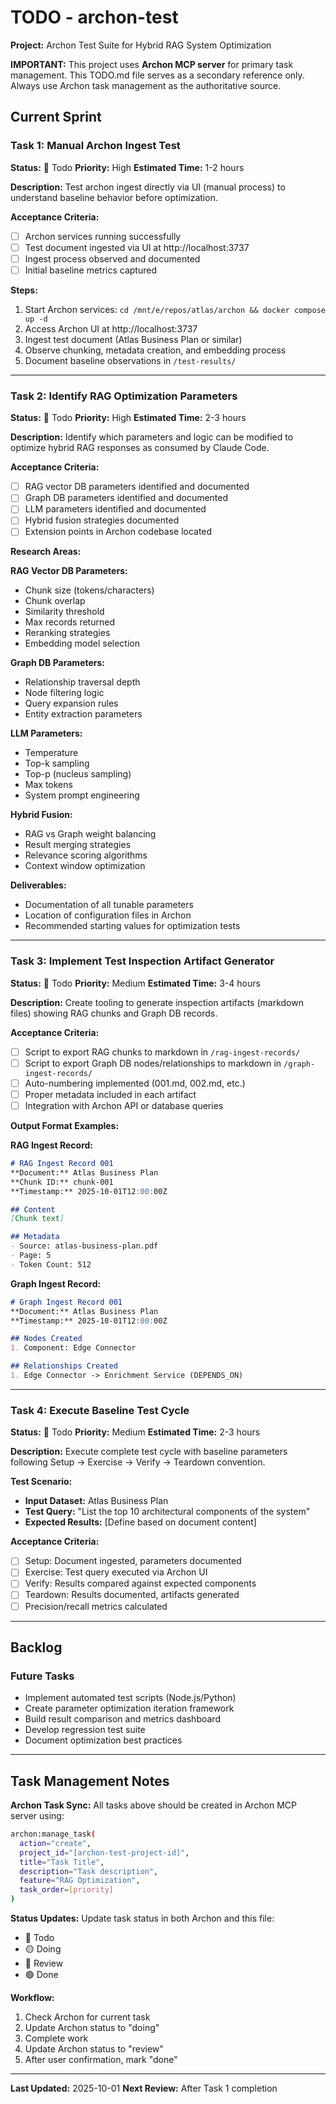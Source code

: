 # TODO - archon-test

**Project:** Archon Test Suite for Hybrid RAG System Optimization

**IMPORTANT:** This project uses **Archon MCP server** for primary task management. This TODO.md file serves as a secondary reference only. Always use Archon task management as the authoritative source.

## Current Sprint

### Task 1: Manual Archon Ingest Test
**Status:** 🔴 Todo
**Priority:** High
**Estimated Time:** 1-2 hours

**Description:**
Test archon ingest directly via UI (manual process) to understand baseline behavior before optimization.

**Acceptance Criteria:**
- [ ] Archon services running successfully
- [ ] Test document ingested via UI at http://localhost:3737
- [ ] Ingest process observed and documented
- [ ] Initial baseline metrics captured

**Steps:**
1. Start Archon services: `cd /mnt/e/repos/atlas/archon && docker compose up -d`
2. Access Archon UI at http://localhost:3737
3. Ingest test document (Atlas Business Plan or similar)
4. Observe chunking, metadata creation, and embedding process
5. Document baseline observations in `/test-results/`

---

### Task 2: Identify RAG Optimization Parameters
**Status:** 🔴 Todo
**Priority:** High
**Estimated Time:** 2-3 hours

**Description:**
Identify which parameters and logic can be modified to optimize hybrid RAG responses as consumed by Claude Code.

**Acceptance Criteria:**
- [ ] RAG vector DB parameters identified and documented
- [ ] Graph DB parameters identified and documented
- [ ] LLM parameters identified and documented
- [ ] Hybrid fusion strategies documented
- [ ] Extension points in Archon codebase located

**Research Areas:**

**RAG Vector DB Parameters:**
- Chunk size (tokens/characters)
- Chunk overlap
- Similarity threshold
- Max records returned
- Reranking strategies
- Embedding model selection

**Graph DB Parameters:**
- Relationship traversal depth
- Node filtering logic
- Query expansion rules
- Entity extraction parameters

**LLM Parameters:**
- Temperature
- Top-k sampling
- Top-p (nucleus sampling)
- Max tokens
- System prompt engineering

**Hybrid Fusion:**
- RAG vs Graph weight balancing
- Result merging strategies
- Relevance scoring algorithms
- Context window optimization

**Deliverables:**
- Documentation of all tunable parameters
- Location of configuration files in Archon
- Recommended starting values for optimization tests

---

### Task 3: Implement Test Inspection Artifact Generator
**Status:** 🔴 Todo
**Priority:** Medium
**Estimated Time:** 3-4 hours

**Description:**
Create tooling to generate inspection artifacts (markdown files) showing RAG chunks and Graph DB records.

**Acceptance Criteria:**
- [ ] Script to export RAG chunks to markdown in `/rag-ingest-records/`
- [ ] Script to export Graph DB nodes/relationships to markdown in `/graph-ingest-records/`
- [ ] Auto-numbering implemented (001.md, 002.md, etc.)
- [ ] Proper metadata included in each artifact
- [ ] Integration with Archon API or database queries

**Output Format Examples:**

**RAG Ingest Record:**
```markdown
# RAG Ingest Record 001
**Document:** Atlas Business Plan
**Chunk ID:** chunk-001
**Timestamp:** 2025-10-01T12:00:00Z

## Content
[Chunk text]

## Metadata
- Source: atlas-business-plan.pdf
- Page: 5
- Token Count: 512
```

**Graph Ingest Record:**
```markdown
# Graph Ingest Record 001
**Document:** Atlas Business Plan
**Timestamp:** 2025-10-01T12:00:00Z

## Nodes Created
1. Component: Edge Connector

## Relationships Created
1. Edge Connector -> Enrichment Service (DEPENDS_ON)
```

---

### Task 4: Execute Baseline Test Cycle
**Status:** 🔴 Todo
**Priority:** Medium
**Estimated Time:** 2-3 hours

**Description:**
Execute complete test cycle with baseline parameters following Setup → Exercise → Verify → Teardown convention.

**Test Scenario:**
- **Input Dataset:** Atlas Business Plan
- **Test Query:** "List the top 10 architectural components of the system"
- **Expected Results:** [Define based on document content]

**Acceptance Criteria:**
- [ ] Setup: Document ingested, parameters documented
- [ ] Exercise: Test query executed via Archon UI
- [ ] Verify: Results compared against expected components
- [ ] Teardown: Results documented, artifacts generated
- [ ] Precision/recall metrics calculated

---

## Backlog

### Future Tasks
- Implement automated test scripts (Node.js/Python)
- Create parameter optimization iteration framework
- Build result comparison and metrics dashboard
- Develop regression test suite
- Document optimization best practices

---

## Task Management Notes

**Archon Task Sync:**
All tasks above should be created in Archon MCP server using:
```bash
archon:manage_task(
  action="create",
  project_id="[archon-test-project-id]",
  title="Task Title",
  description="Task description",
  feature="RAG Optimization",
  task_order=[priority]
)
```

**Status Updates:**
Update task status in both Archon and this file:
- 🔴 Todo
- 🟡 Doing
- 🔵 Review
- 🟢 Done

**Workflow:**
1. Check Archon for current task
2. Update Archon status to "doing"
3. Complete work
4. Update Archon status to "review"
5. After user confirmation, mark "done"

---

**Last Updated:** 2025-10-01
**Next Review:** After Task 1 completion
